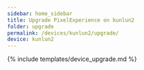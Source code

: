 ```yaml
---
sidebar: home_sidebar
title: Upgrade PixelExperience on kunlun2
folder: upgrade
permalink: /devices/kunlun2/upgrade/
device: kunlun2
---
```

{% include templates/device_upgrade.md %}

